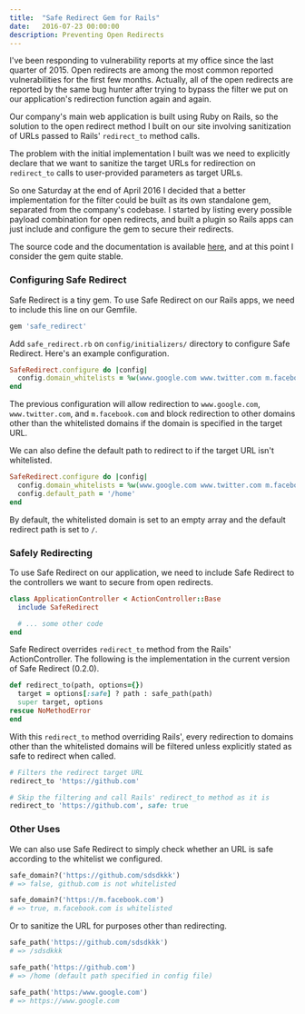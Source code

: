 ```yaml
---
title:  "Safe Redirect Gem for Rails"
date:   2016-07-23 00:00:00
description: Preventing Open Redirects
---
```


I've been responding to vulnerability reports at my office since the last quarter of 2015. Open redirects are among the most common reported vulnerabilities for the first few months. Actually, all of the open redirects are reported by the same bug hunter after trying to bypass the filter we put on our application's redirection function again and again.

Our company's main web application is built using Ruby on Rails, so the solution to the open redirect method I built on our site involving sanitization of URLs passed to Rails' `redirect_to` method calls.

The problem with the initial implementation I built was we need to explicitly declare that we want to sanitize the target URLs for redirection on `redirect_to` calls to user-provided parameters as target URLs.

So one Saturday at the end of April 2016 I decided that a better implementation for the filter could be built as its own standalone gem, separated from the company's codebase. I started by listing every possible payload combination for open redirects, and built a plugin so Rails apps can just include and configure the gem to secure their redirects.

The source code and the documentation is available [here](https://github.com/sdsdkkk/safe_redirect), and at this point I consider the gem quite stable.

### Configuring Safe Redirect

Safe Redirect is a tiny gem. To use Safe Redirect on our Rails apps, we need to include this line on our Gemfile.

```rb
gem 'safe_redirect'
```

Add `safe_redirect.rb` on `config/initializers/` directory to configure Safe Redirect. Here's an example configuration.

```rb
SafeRedirect.configure do |config|
  config.domain_whitelists = %w(www.google.com www.twitter.com m.facebook.com)
end
```

The previous configuration will allow redirection to `www.google.com`, `www.twitter.com`, and `m.facebook.com` and block redirection to other domains other than the whitelisted domains if the domain is specified in the target URL.

We can also define the default path to redirect to if the target URL isn't whitelisted.

```rb
SafeRedirect.configure do |config|
  config.domain_whitelists = %w(www.google.com www.twitter.com m.facebook.com)
  config.default_path = '/home'
end
```

By default, the whitelisted domain is set to an empty array and the default redirect path is set to `/`.

### Safely Redirecting

To use Safe Redirect on our application, we need to include Safe Redirect to the controllers we want to secure from open redirects.

```rb
class ApplicationController < ActionController::Base
  include SafeRedirect

  # ... some other code
end
```

Safe Redirect overrides `redirect_to` method from the Rails' ActionController. The following is the implementation in the current version of Safe Redirect (0.2.0).

```rb
def redirect_to(path, options={})
  target = options[:safe] ? path : safe_path(path)
  super target, options
rescue NoMethodError
end
```

With this `redirect_to` method overriding Rails', every redirection to domains other than the whitelisted domains will be filtered unless explicitly stated as safe to redirect when called.

```rb
# Filters the redirect target URL
redirect_to 'https://github.com'

# Skip the filtering and call Rails' redirect_to method as it is
redirect_to 'https://github.com', safe: true
```

### Other Uses

We can also use Safe Redirect to simply check whether an URL is safe according to the whitelist we configured.

```rb
safe_domain?('https://github.com/sdsdkkk')
# => false, github.com is not whitelisted

safe_domain?('https://m.facebook.com')
# => true, m.facebook.com is whitelisted
```

Or to sanitize the URL for purposes other than redirecting.

```rb
safe_path('https://github.com/sdsdkkk')
# => /sdsdkkk

safe_path('https://github.com')
# => /home (default path specified in config file)

safe_path('https:/www.google.com')
# => https://www.google.com
```